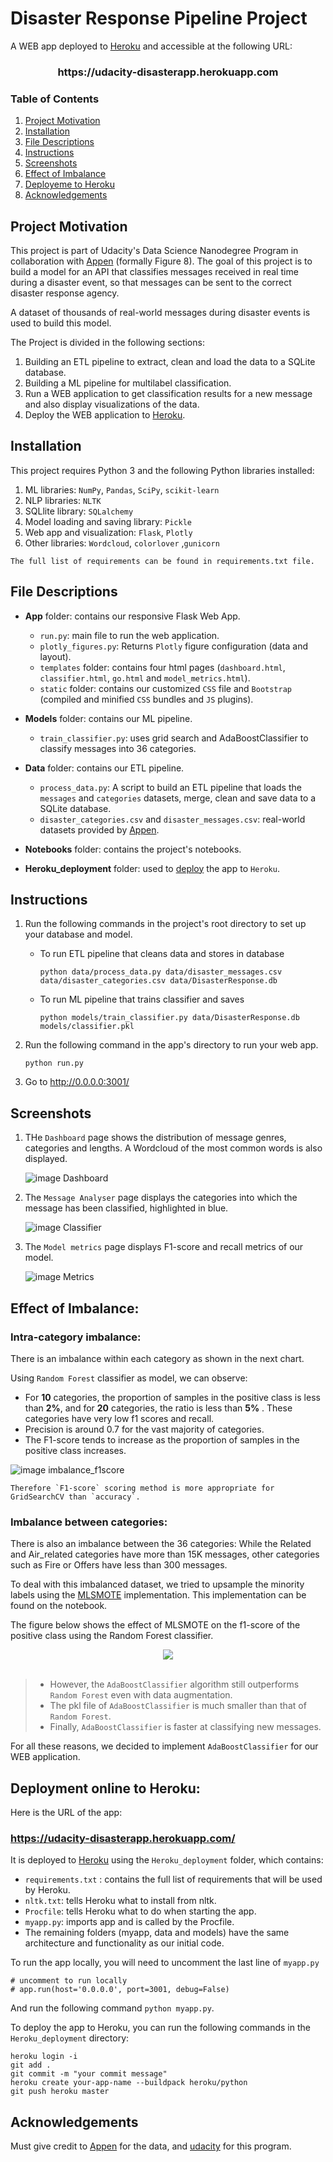# Disaster Response Pipeline Project

A WEB app deployed to [Heroku](https://dashboard.heroku.com/) and accessible at the following URL:

<div align="center">
  <h3>https://udacity-disasterapp.herokuapp.com</h3>
</div>

### Table of Contents

1. [Project Motivation](#motivation)
2. [Installation](#installation)
3. [File Descriptions](#file_descriptions)
4. [Instructions](#instructions)
5. [Screenshots](#screen_shots)
6. [Effect of Imbalance](#effect_imbalance)
7. [Deployeme to Heroku](#deployment_heroku)
8. [Acknowledgements](#acknowledgements)

## Project Motivation <a name="motivation"></a>

This project is part of Udacity's Data Science Nanodegree Program in collaboration with [Appen](https://appen.com/) (formally Figure 8).
The goal of this project is to build a model for an API that classifies messages received in real time during a disaster event, so that messages can be sent to the correct disaster response agency.

A dataset of thousands of real-world messages during disaster events is used to build this model.

The Project is divided in the following sections:

1. Building an ETL pipeline to extract, clean and load the data to a SQLite database.
2. Building a ML pipeline for multilabel classification.
3. Run a WEB application to get classification results for a new message and also display visualizations of the data.
4. Deploy the WEB application to [Heroku](https://dashboard.heroku.com/).

## Installation <a name="installation"></a>

This project requires Python 3 and the following Python libraries installed:

1. ML libraries: `NumPy`, `Pandas`, `SciPy`, `scikit-learn`
2. NLP libraries: `NLTK`
3. SQLlite library: `SQLalchemy`
4. Model loading and saving library: `Pickle`
5. Web app and visualization: `Flask`, `Plotly`
6. Other libraries: `Wordcloud`, `colorlover` ,`gunicorn`

`The full list of requirements can be found in requirements.txt file.`

## File Descriptions <a name="file_descriptions"></a>

- **App** folder: contains our responsive Flask Web App.
  - `run.py`: main file to run the web application.
  - `plotly_figures.py`: Returns `Plotly` figure configuration (data and layout).
  - `templates` folder: contains four html pages (`dashboard.html`, `classifier.html`, `go.html` and `model_metrics.html`).
  - `static` folder: contains our customized `CSS` file and `Bootstrap` (compiled and minified `CSS` bundles and `JS` plugins).
- **Models** folder: contains our ML pipeline.

  - `train_classifier.py`: uses grid search and AdaBoostClassifier to classify messages into 36 categories.

- **Data** folder: contains our ETL pipeline.
  - `process_data.py`: A script to build an ETL pipeline that loads the `messages` and `categories` datasets, merge, clean and save data to a SQLite database.
  - `disaster_categories.csv` and `disaster_messages.csv`: real-world datasets provided by [Appen](https://appen.com/).
- **Notebooks** folder: contains the project's notebooks.

- **Heroku_deployment** folder: used to [deploy](#deployment_heroku) the app to `Heroku`.

## Instructions <a name="instructions"></a>

1. Run the following commands in the project's root directory to set up your database and model.

   - To run ETL pipeline that cleans data and stores in database

     `python data/process_data.py data/disaster_messages.csv data/disaster_categories.csv data/DisasterResponse.db`

   - To run ML pipeline that trains classifier and saves

     `python models/train_classifier.py data/DisasterResponse.db models/classifier.pkl`

2. Run the following command in the app's directory to run your web app.

   `python run.py`

3. Go to http://0.0.0.0:3001/

## Screenshots <a name="screen_shots"></a>

1. THe `Dashboard` page shows the distribution of message genres, categories and lengths. A Wordcloud of the most common words is also displayed.

   ![image Dashboard](https://github.com/AlaGrine/udacity-disaster-response-project/blob/main/screenshots/Dashboard.png)

2. The `Message Analyser` page displays the categories into which the message has been classified, highlighted in blue.

   ![image Classifier](https://github.com/AlaGrine/udacity-disaster-response-project/blob/main/screenshots/Classifier.png)

3. The `Model metrics` page displays F1-score and recall metrics of our model.

   ![image Metrics](https://github.com/AlaGrine/udacity-disaster-response-project/blob/main/screenshots/Metrics.png)

## Effect of Imbalance: <a name="effect_imbalance"></a>

### Intra-category imbalance:

There is an imbalance within each category as shown in the next chart.

Using `Random Forest` classifier as model, we can observe:

- For **10** categories, the proportion of samples in the positive class is less than **2%**, and for **20** categories, the ratio is less than **5%** .
  These categories have very low f1 scores and recall.
- Precision is around 0.7 for the vast majority of categories.
- The F1-score tends to increase as the proportion of samples in the positive class increases.

![image imbalance_f1score](https://github.com/AlaGrine/udacity-disaster-response-project/blob/main/screenshots/Inbalance.png)

`` Therefore `F1-score` scoring method is more appropriate for GridSearchCV than `accuracy`. ``

### Imbalance between categories:

There is also an imbalance between the 36 categories: While the Related and Air_related categories have more than 15K messages, other categories such as Fire or Offers have less than 300 messages.

To deal with this imbalanced dataset, we tried to upsample the minority labels using the [MLSMOTE](https://www.kaggle.com/code/tolgadincer/upsampling-multilabel-data-with-mlsmote) implementation. This implementation can be found on the notebook.

The figure below shows the effect of MLSMOTE on the f1-score of the positive class using the Random Forest classifier.

<div align="center">
  <img src="https://github.com/AlaGrine/udacity-disaster-response-project/blob/main/screenshots/MLSMOTE_effect.png" >
</div>

<br>

> - However, the `AdaBoostClassifier` algorithm still outperforms `Random Forest` even with data augmentation.
> - The pkl file of `AdaBoostClassifier` is much smaller than that of `Random Forest`.
> - Finally, `AdaBoostClassifier` is faster at classifying new messages.

For all these reasons, we decided to implement `AdaBoostClassifier` for our WEB application.

## Deployment online to Heroku: <a name="deployment_heroku"></a>

Here is the URL of the app:

### https://udacity-disasterapp.herokuapp.com/

It is deployed to [Heroku](https://dashboard.heroku.com/) using the `Heroku_deployment` folder, which contains:

- `requirements.txt` : contains the full list of requirements that will be used by Heroku.
- `nltk.txt`: tells Heroku what to install from nltk.
- `Procfile`: tells Heroku what to do when starting the app.
- `myapp.py`: imports app and is called by the Procfile.
- The remaining folders (myapp, data and models) have the same architecture and functionality as our initial code.

To run the app locally, you will need to uncomment the last line of `myapp.py`

```
# uncomment to run locally
# app.run(host='0.0.0.0', port=3001, debug=False)
```

And run the following command `python myapp.py`.

To deploy the app to Heroku, you can run the following commands in the `Heroku_deployment` directory:

```
heroku login -i
git add .
git commit -m "your commit message"
heroku create your-app-name --buildpack heroku/python
git push heroku master

```

## Acknowledgements <a name="acknowledgements"></a>

Must give credit to [Appen](https://appen.com/) for the data, and [udacity](https://www.udacity.com/) for this program.
